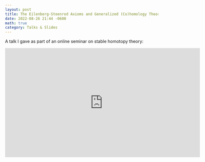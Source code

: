 ```yaml
---
layout: post
title: The Eilenberg-Steenrod Axioms and Generalized (Co)homology Theories
date: 2022-08-26 21:44 -0600
math: true
category: Talks & Slides
---
```


A talk I gave as part of an online seminar on stable homotopy theory:

<iframe width="640" height="360" src="https://www.youtube-nocookie.com/embed/Zlymi7kCSC0" title="YouTube video player" frameborder="0" allow="accelerometer; autoplay; clipboard-write; encrypted-media; gyroscope; picture-in-picture" allowfullscreen></iframe>

